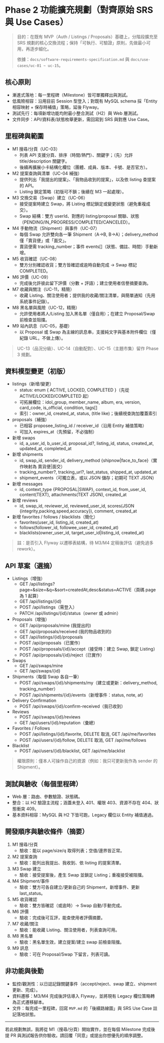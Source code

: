 # Phase 2 功能擴充規劃（對齊原始 SRS 與 Use Cases）

> 目的：在既有 MVP（Auth / Listings / Proposals）基礎上，分階段擴充至 SRS 規劃的核心交換流程；保持「可執行、可驗證」原則，先做最小可用，再逐步細化。
>
> 依據：`docs/software-requirements-specification.md` 與 `docs/use-cases/uc-01 ~ uc-15`。

## 核心原則

- 漸進式落地：每一里程碑（Milestone）皆可單獨釋出與測試。
- 低風險相容：沿用目前 Session 型登入；對既有 MySQL schema 採「Entity 相容映射 + 保存時補值」策略，延後 Flyway。
- 測試先行：每項新增功能均附最小整合測試（H2）與 Web 層測試。
- 文件同步：API/資料表/狀態枚舉更新，需回寫到 SRS 與對應 Use Case。

## 里程碑與範圍

- M1 搜尋/分頁（UC-03）
	- 列表 API 支援分頁、排序（時間/熱門）、關鍵字；（先）允許 title/description 關鍵字。
	- 後續再擴展小卡結構化欄位（團體、成員、版本、卡號、是否官方）。
- M2 提案查詢與清單（UC-04 補強）
	- 提供列出「我提出的提案」、「我物品收到的提案」，以及依 listing 查提案的 API。
	- Listing 鎖定策略（初版可不鎖；後續在 M3 一起處理）。
- M3 交換交易（Swap）建立（UC-06）
	- 接受提案時建立 Swap，將 Listing 標記鎖定或變更狀態（避免重複成交）。
	- Swap 結構：雙方 userId、對應的 listing/proposal 關聯、狀態（PENDING/IN_PROGRESS/COMPLETED/CANCELED）。
- M4 手動物流（Shipment）與事件（UC-07）
	- 每個 Swap 允許雙向各一筆 Shipment（A→B, B→A）；delivery_method 僅「賣貨便」或「面交」。
	- 賣貨便需 tracking_number；事件 events[]（狀態、備註、時間）手動新增。
- M5 收貨確認（UC-08）
	- 雙方分別確認收貨；雙方皆確認或逾時自動完成 → Swap 標記 COMPLETED。
- M6 評價（UC-09）
	- 完成後允許彼此留下評價（分數 + 評語）；建立使用者信譽摘要查詢。
- M7 收藏與關注（UC-11，精簡）
	- 收藏 Listing、關注使用者；提供我的收藏/關注清單，與簡單通知（先用系統事件記錄）。
- M8 黑名單與風險（UC-12，精簡）
	- 允許使用者將人/Listing 加入黑名單（僅自用）；在建立 Proposal/Swap 前檢查並阻擋。
- M9 站內訊息（UC-05，基礎）
	- 以 Proposal 或 Swap 為主線的訊息串，支援純文字與基本附件欄位（僅紀錄 URL，不做上傳）。

> UC-13（品況分級）、UC-14（自動配對）、UC-15（主題市集）留作 Phase 3 規劃。

## 資料模型變更（初版）

- listings（新增/變更）
	- status: enum { ACTIVE, LOCKED, COMPLETED }（先從 ACTIVE/LOCKED/COMPLETED 起）
	- 可拓展欄位：idol_group, member_name, album, era, version, card_code, is_official, condition, tags[]
	- 索引：owner_id, created_at, status, (title like)；後續視查詢加覆蓋索引
- proposals（補強）
	- 已相容 proposee_listing_id / receiver_id（沿用 Entity 補值策略）
	- 可加入 expires_at（先預留，不必強制）
- 新增 swaps
	- id, a_user_id, b_user_id, proposal_id?, listing_id, status, created_at, updated_at, completed_at
- 新增 shipments
	- id, swap_id, sender_id, delivery_method {shipnow|face_to_face}（實作映射為 賣貨便|面交）
	- tracking_number?, tracking_url?, last_status, shipped_at, updated_at
	- shipment_events（可獨立表，或以 JSON 儲存；初期可 TEXT JSON）
- 新增 messages
	- id, context_type {PROPOSAL|SWAP}, context_id, from_user_id, content(TEXT), attachments(TEXT JSON), created_at
- 新增 reviews
	- id, swap_id, reviewer_id, reviewed_user_id, scores(JSON {integrity,packing,speed,accuracy}), comment, created_at
- 新增 favorites / follows / blacklists（簡化）
	- favorites(user_id, listing_id, created_at)
	- follows(follower_id, followee_user_id, created_at)
	- blacklists(owner_user_id, target_user_id|listing_id, created_at)

> 註：是否引入 Flyway 以遷移表結構，待 M3/M4 定稿後評估（避免過多 rework）。

## API 草案（選摘）

- Listings（增強）
	- GET /api/listings?page=&size=&q=&sort=createdAt,desc&status=ACTIVE（頁碼 page 為 1 起算）
	- GET /api/listings/{id}
	- POST /api/listings（需登入）
	- PATCH /api/listings/{id}/status（owner 或 admin）
- Proposals（增強）
	- GET /api/proposals/mine (我提出的)
	- GET /api/proposals/received (我的物品收到的)
	- GET /api/listings/{id}/proposals
	- POST /api/proposals（已實作）
	- POST /api/proposals/{id}/accept（接受時：建立 Swap, 鎖定 Listing）
	- POST /api/proposals/{id}/reject（已實作）
- Swaps
	- GET /api/swaps/mine
	- GET /api/swaps/{id}
- Shipments（每個 Swap 各自一筆）
	- POST /api/swaps/{id}/shipments/my（建立或更新：delivery_method, tracking_number）
	- POST /api/shipments/{id}/events（新增事件：status, note, at）
- Delivery Confirmation
	- POST /api/swaps/{id}/confirm-received（我已收到）
- Reviews
	- POST /api/swaps/{id}/reviews
	- GET /api/users/{id}/reputation（彙總）
- Favorites / Follows
	- POST /api/listings/{id}/favorite, DELETE 取消, GET /api/me/favorites
	- POST /api/users/{id}/follow, DELETE 取消, GET /api/me/follows
- Blacklist
	- POST /api/users/{id}/blacklist, GET /api/me/blacklist

> 權限原則：僅本人可操作自己的資源（例如：我只可更新我作為 sender 的 Shipment）。

## 測試與驗收（每個里程碑）

- Web 層：路由、參數驗證、狀態碼。
- 整合：以 H2 驗證主流程；涵蓋未登入 401、權限 403、資源不存在 404、狀態衝突 409。
- 基本資料相容：MySQL 與 H2 下皆可跑，Legacy 欄位以 Entity 補值通過。

## 開發順序與驗收條件（摘要）

1) M1 搜尋/分頁
	 - 驗收：能以 page/size/q 取得列表；空值/邊界皆正常。
2) M2 提案查詢
	 - 驗收：能列出我提出、我收到、依 listing 的提案清單。
3) M3 Swap 建立
	 - 驗收：接受提案後，產生 Swap 並鎖定 Listing；重複接受被阻擋。
4) M4 Shipment/事件
	 - 驗收：雙方可各自建立/更新自己的 Shipment，新增事件、更新 last_status。
5) M5 收貨確認
	 - 驗收：雙方皆確認（或逾時）→ Swap 自動/手動完成。
6) M6 評價
	 - 驗收：完成後可互評，能查使用者評價摘要。
7) M7 收藏/關注
	 - 驗收：能收藏 Listing、關注使用者，列表查詢可用。
8) M8 黑名單
	 - 驗收：黑名單生效，建立提案/建立 swap 前檢查阻擋。
9) M9 訊息
	 - 驗收：可在 Proposal/Swap 下留言，列表可讀。

## 非功能與後勤

- 監控/觀測性：以日誌記錄關鍵事件（accept/reject、swap 建立、shipment 更新、完成）。
- 資料遷移：M3/M4 完成後評估導入 Flyway，並將現有 Legacy 欄位策略轉為正式遷移腳本。
- 文件：每完成一里程碑，回寫 `MVP.md` 的「後續路線圖」與 SRS Use Case 註記落地狀態。

---

若此規劃無誤，我將從 M1（搜尋/分頁）開始實作，並在每個 Milestone 完成後提 PR 與測試報告供你驗收。請回覆「同意」或提出你想優先的順序調整。